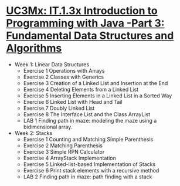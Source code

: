 # [UC3Mx: IT.1.3x Introduction to Programming with Java -Part 3: Fundamental Data Structures and Algorithms](https://www.edx.org/course/introduction-java-programming-uc3mx-it-1-3x)

* Week 1: Linear Data Structures
	* Exercise 1 Operations with Arrays
	* Exercise 2 Classes with Generics 
	* Exercise 3 Creation of a Linked List and Insertion at the End
	* Exercise 4 Deleting Elements from a Linked List 
	* Exercise 5 Inserting Elements in a Linked List in a Sorted Way
	* Exercise 6 Linked List with Head and Tail
	* Exercise 7 Doubly Linked List
	* Exercise 8 The Interface List<E> and the Class ArrayList<E> 
	* LAB 1 Finding path in maze: modeling the maze using a bidimensional array. 
* Week 2: Stacks
	* Exercise 1 Counting and Matching Simple Parenthesis
	* Exercise 2 Matching Parenthesis 
	* Exercise 3 Simple RPN Calculator
	* Exercise 4 ArrayStack Implementation
	* Exercise 5 Linked-list-based Implementation of Stacks 
	* Exercise 6 Print stack elements with a recursive method
	* LAB 2 Finding path in maze: path finding with a stack
